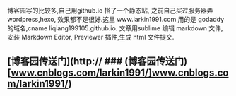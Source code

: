 <div> 
	博客园写的比较多,自己用github.io 搭了一个静态站, 之前自己买过服务器弄wordpress,hexo, 效果都不是很好.这里 www.larkin1991.com 用的是 godaddy 的域名,cname liqiang199105.github.io. 文章用sublime 编辑 markdown 文件, 安装 Markdown Editor, Previewer 插件,生成 html 文件提交.
</div>

 

 ## [博客园传送门](http:// ### (博客园传送门)[www.cnblogs.com/larkin1991/]www.cnblogs.com/larkin1991/)